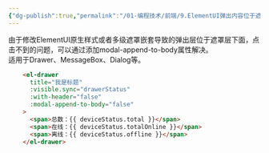 ```yaml
---
{"dg-publish":true,"permalink":"/01-编程技术/前端/9.ElementUI弹出内容位于遮罩之下的问题/","dgPassFrontmatter":true,"created":"2023-10-26T22:43:44.340+08:00","updated":"2024-01-11T08:37:31.000+08:00"}
---
```



由于修改ElementUI原生样式或者多级遮罩嵌套导致的弹出层位于遮罩层下面，点击不到的问题，可以通过添加modal-append-to-body属性解决。<br />
适用于Drawer、MessageBox、Dialog等。

```html
    <el-drawer
      title="我是标题"
      :visible.sync="drawerStatus"
      :with-header="false"
      :modal-append-to-body="false"
    >
      <span>总数：{{ deviceStatus.total }}</span>
      <span>在线：{{ deviceStatus.totalOnline }}</span>
      <span>离线：{{ deviceStatus.offline }}</span>
    </el-drawer>
```
